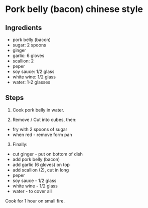 # Pork belly (bacon) chinese style

## Ingredients

- pork belly (bacon)
- sugar: 2 spoons
- ginger
- garlic: 6 gloves
- scallion: 2
- peper
- soy sauce: 1/2 glass
- white wine: 1/2 glass
- water: 1-2 glasses

## Steps

1. Cook pork belly in water.

2. Remove / Cut into cubes, then:

- fry with 2 spoons of sugar
- when red - remove form pan

3. Finally: 

- cut ginger  - put on bottom of dish
- add pork belly (bacon)
- add garlic (6 gloves) on top
- add scallion (2), cut in long 
- peper
- soy sauce - 1/2 glass
- white wine - 1/2 glass
- water - to cover all

Cook for 1 hour on small fire.
